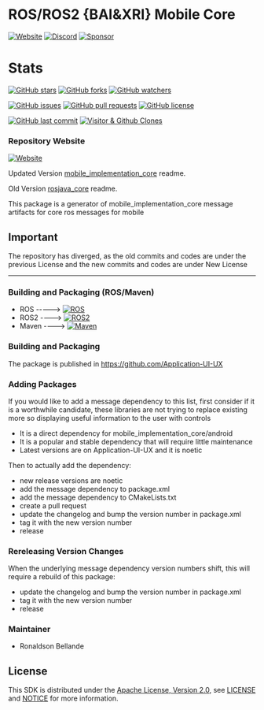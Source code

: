 # ROS/ROS2 {BAI&XRI} Mobile Core

[![Website](https://img.shields.io/badge/Visit%20our-Website-0099cc?style=for-the-badge)](https://https://application-ui-ux.github.io)
[![Discord](https://img.shields.io/badge/Join%20our-Discord-7289DA?logo=discord&style=for-the-badge)](https://discord.gg/Yc72nd4w)
[![Sponsor](https://img.shields.io/badge/Sponsor-Application%20UI%20UX%20Research-red?style=for-the-badge&logo=github)](https://github.com/sponsors/Application-UI-UX)


# Stats
[![GitHub stars](https://img.shields.io/github/stars/Application-UI-UX/mobile_implementation_core.svg?style=social)](https://github.com/Application-UI-UX/mobile_implementation_core/stargazers)
[![GitHub forks](https://img.shields.io/github/forks/Application-UI-UX/mobile_implementation_core.svg?style=social)](https://github.com/Application-UI-UX/mobile_implementation_core/network)
[![GitHub watchers](https://img.shields.io/github/watchers/Application-UI-UX/mobile_implementation_core.svg?style=social)](https://github.com/Application-UI-UX/mobile_implementation_core/watchers)

[![GitHub issues](https://img.shields.io/github/issues/Application-UI-UX/mobile_implementation_core.svg)](https://github.com/Application-UI-UX/mobile_implementation_core/issues)
[![GitHub pull requests](https://img.shields.io/github/issues-pr/Application-UI-UX/mobile_implementation_core.svg)](https://github.com/Application-UI-UX/mobile_implementation_core/pulls)
[![GitHub license](https://img.shields.io/github/license/Application-UI-UX/mobile_implementation_core.svg)](https://github.com/Application-UI-UX/mobile_implementation_core/blob/main/LICENSE)

[![GitHub last commit](https://img.shields.io/github/last-commit/Application-UI-UX/mobile_implementation_core.svg)](https://github.com/Application-UI-UX/mobile_implementation_core/commits)
[![Visitor & Github Clones](https://img.shields.io/badge/dynamic/json?color=2e8b57&label=Visitor%20%26%20GitHub%20Clones&query=$.count&url=https://api.github.com/repos/Application-UI-UX/mobile_implementation_core/traffic)](https://github.com/Application-UI-UX/mobile_implementation_core)


### Repository Website
[![Website](https://img.shields.io/website/https/application-ui-ux.github.io/mobile_implementation_core?down_color=red&down_message=offline&label=Repository%20Website&style=for-the-badge)](https://application-ui-ux.github.io/mobile_implementation_core)

Updated Version [mobile_implementation_core](https://github.com/Application-UI-UX/mobile_implementation_core) readme.

Old Version [rosjava_core](https://github.com/rosjava/rosjava_core) readme.

This package is a generator of mobile_implementation_core message artifacts for core ros messages for mobile

## Important
The repository has diverged, as the old commits and codes are under the previous License and
the new commits and codes are under New License

---------------------------------------------------------------------------------------
### Building and Packaging (ROS/Maven)
- ROS -----> [![ROS](https://img.shields.io/badge/ROS-temp-blue?style=for-the-badge)](https://temp)
- ROS2 ----> [![ROS2](https://img.shields.io/badge/ROS2-temp-blue?style=for-the-badge)](https://temp)
- Maven ----> [![Maven](https://img.shields.io/badge/Maven-Application--UI--UX-blue?style=for-the-badge)](https://github.com/Application-UI-UX)

### Building and Packaging
The package is published in https://github.com/Application-UI-UX

### Adding Packages

If you would like to add a message dependency to this list, first consider if it is a worthwhile candidate, these libraries 
are not trying  to replace existing more so displaying useful information to the user with controls

* It is a direct dependency for mobile_implementation_core/android
* It is a popular and stable dependency that will require little maintenance
* Latest versions are on Application-UI-UX and it is noetic

Then to actually add the dependency:

* new release versions are noetic
* add the message dependency to package.xml
* add the message dependency to CMakeLists.txt
* create a pull request
* update the changelog and bump the version number in package.xml
* tag it with the new version number
* release

### Rereleasing Version Changes

When the underlying message dependency version numbers shift, this will
require a rebuild of this package:

* update the changelog and bump the version number in package.xml
* tag it with the new version number
* release


### Maintainer
* Ronaldson Bellande


## License
This SDK is distributed under the [Apache License, Version 2.0](https://www.apache.org/licenses/LICENSE-2.0), see [LICENSE](https://github.com/Application-UI-UX/mobile_implementation_core_build_tools/blob/master/LICENSE) and [NOTICE](https://github.com/Application-UI-UX//blob/master/LICENSE) for more information.
